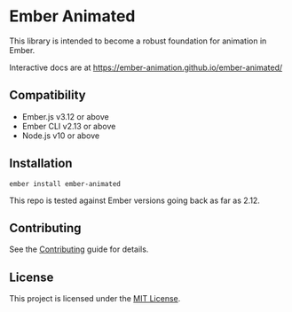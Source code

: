 Ember Animated
==============================================================================

This library is intended to become a robust foundation for animation in Ember.

Interactive docs are at https://ember-animation.github.io/ember-animated/


Compatibility
------------------------------------------------------------------------------

* Ember.js v3.12 or above
* Ember CLI v2.13 or above
* Node.js v10 or above


Installation
------------------------------------------------------------------------------

```
ember install ember-animated
```

This repo is tested against Ember versions going back as far as 2.12.


Contributing
------------------------------------------------------------------------------

See the [Contributing](CONTRIBUTING.md) guide for details.


License
------------------------------------------------------------------------------

This project is licensed under the [MIT License](LICENSE.md).
